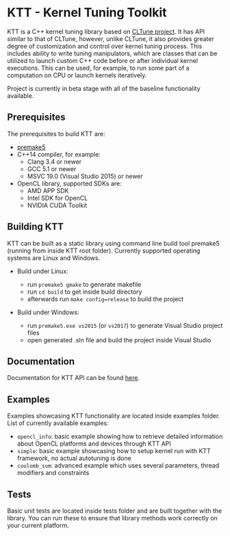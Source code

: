 KTT - Kernel Tuning Toolkit
===========================

KTT is a C++ kernel tuning library based on [CLTune project](https://github.com/CNugteren/CLTune).
It has API similar to that of CLTune, however, unlike CLTune, it also provides greater degree of customization and control over kernel tuning process.
This includes ability to write tuning manipulators, which are classes that can be utilized to launch custom C++ code before or after individual kernel executions.
This can be used, for example, to run some part of a computation on CPU or launch kernels iteratively.

Project is currently in beta stage with all of the baseline functionality available.

Prerequisites  
-------------

The prerequisites to build KTT are:

* [premake5](https://premake.github.io/download.html)
* C++14 compiler, for example:
    - Clang 3.4 or newer
    - GCC 5.1 or newer
    - MSVC 19.0 (Visual Studio 2015) or newer
* OpenCL library, supported SDKs are:
    - AMD APP SDK
    - Intel SDK for OpenCL
    - NVIDIA CUDA Toolkit

Building KTT
------------

KTT can be built as a static library using command line build tool premake5 (running from
inside KTT root folder). Currently supported operating systems are Linux and Windows.

* Build under Linux:
    - run `premake5 gmake` to generate makefile
    - run `cd build` to get inside build directory
    - afterwards run `make config=release` to build the project
    
* Build under Windows:
    - run `premake5.exe vs2015` (or `vs2017`) to generate Visual Studio project files
    - open generated .sln file and build the project inside Visual Studio

Documentation
-------------

Documentation for KTT API can be found [here](https://github.com/Fillo7/KTT/blob/master/documentation/ktt_api.md).

Examples
--------

Examples showcasing KTT functionality are located inside examples folder.
List of currently available examples:

* `opencl_info`: basic example showing how to retrieve detailed information about OpenCL platforms and devices through KTT API
* `simple`: basic example showcasing how to setup kernel run with KTT framework, no actual autotuning is done
* `coulomb_sum`: advanced example which uses several parameters, thread modifiers and constraints

Tests
-----

Basic unit tests are located inside tests folder and are built together with the library.
You can run these to ensure that library methods work correctly on your current platform.
